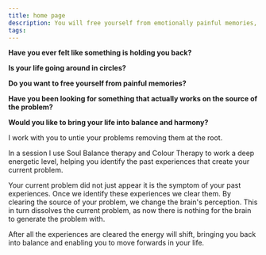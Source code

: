 ```yaml
---
title: home page 
description: You will free yourself from emotionally painful memories, switch off reoccurring unwanted thoughts and release yourselve from fear.
tags: 
---
```

**Have you ever felt like something is holding you back?**

**Is your life going around in circles?**

**Do you want to free yourself from painful memories?**

**Have you been looking for something that actually works on the source of the problem?**

**Would you like to bring your life into balance and harmony?**

I work with you to untie your problems removing them at the root.

In a session I use Soul Balance therapy and Colour Therapy to work a deep energetic level, helping you identify the past experiences that create your current problem.

Your current problem did not just appear it is the symptom of your past experiences. Once we identify these experiences we clear them. By clearing the source of your problem, we change the brain's perception. This in turn dissolves the current problem, as now there is nothing for the brain to generate the problem with.

After all the experiences are cleared the energy will shift, bringing you back into balance and enabling you to move forwards in your life.
<!--more-->
